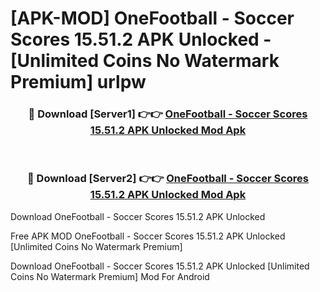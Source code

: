 # [APK-MOD] OneFootball - Soccer Scores 15.51.2 APK Unlocked - [Unlimited Coins No Watermark Premium] urlpw



<div align="center">
<h3>🔴 Download [Server1] 👉👉 <a href="https://momento.my/?title=OneFootball_-_Soccer_Scores_15.51.2_APK_Unlocked">OneFootball - Soccer Scores 15.51.2 APK Unlocked Mod Apk</a></h3><br>

<h3>🔴 Download [Server2] 👉👉 <a href="https://momento.my/?title=OneFootball_-_Soccer_Scores_15.51.2_APK_Unlocked">OneFootball - Soccer Scores 15.51.2 APK Unlocked Mod Apk</a></h3>
</div>



Download OneFootball - Soccer Scores 15.51.2 APK Unlocked 

Free APK MOD OneFootball - Soccer Scores 15.51.2 APK Unlocked [Unlimited Coins No Watermark Premium]

Download OneFootball - Soccer Scores 15.51.2 APK Unlocked [Unlimited Coins No Watermark Premium] Mod For Android
